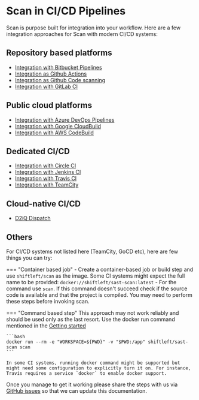 # Scan in CI/CD Pipelines

Scan is purpose built for integration into your workflow. Here are a few integration approaches for Scan with modern CI/CD systems:

## Repository based platforms

- [Integration with Bitbucket Pipelines](bitbucket.md)
- [Integration as Github Actions](github-actions.md)
- [Integration as Github Code scanning](code-scan.md)
- [Integration with GitLab CI](gitlab.md)

## Public cloud platforms

- [Integration with Azure DevOps Pipelines](azure-devops-pipeline.md)
- [Integration with Google CloudBuild](google-cloudbuild.md)
- [Integration with AWS CodeBuild](aws-codebuild.md)

## Dedicated CI/CD

- [Integration with Circle CI](circleci.md)
- [Integration with Jenkins CI](jenkins.md)
- [Integration with Travis CI](travis.md)
- [Integration with TeamCity](teamcity.md)

## Cloud-native CI/CD

- [D2iQ Dispatch](dispatch.md)

## Others

For CI/CD systems not listed here (TeamCity, GoCD etc), here are few things you can try:

=== "Container based job"
    - Create a container-based job or build step and use `shiftleft/scan` as the image. Some CI systems might expect the full name to be provided: `docker://shiftleft/sast-scan:latest`
    - For the command use `scan`. If this command doesn't succeed check if the source code is available and that the project is compiled. You may need to perform these steps before invoking scan.

=== "Command based step"
    This approach may not work reliably and should be used only as the last resort. Use the docker run command mentioned in the [Getting started](../getting-started/README.md)

    ```bash
    docker run --rm -e "WORKSPACE=${PWD}" -v "$PWD:/app" shiftleft/sast-scan scan
    ```

    In some CI systems, running docker command might be supported but might need some configuration to explicitly turn it on. For instance, Travis requires a service `docker` to enable docker support.

Once you manage to get it working please share the steps with us via [GitHub issues](https://github.com/ShiftLeftSecurity/scan-docs/issues) so that we can update this documentation.
